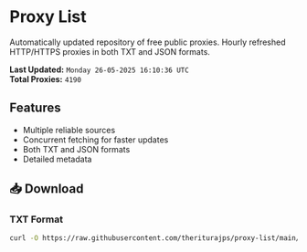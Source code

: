 # Proxy List

Automatically updated repository of free public proxies. Hourly refreshed HTTP/HTTPS proxies in both TXT and JSON formats.

**Last Updated:** `Monday 26-05-2025 16:10:36 UTC`  
**Total Proxies:** `4190`

## Features
- Multiple reliable sources
- Concurrent fetching for faster updates
- Both TXT and JSON formats
- Detailed metadata

## 📥 Download

### TXT Format
```bash
curl -O https://raw.githubusercontent.com/theriturajps/proxy-list/main/proxies.txt
